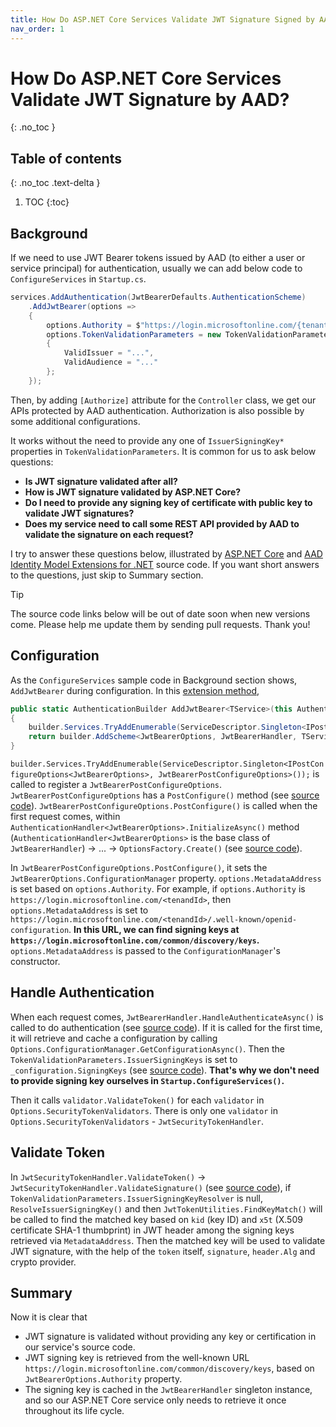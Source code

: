 ```yaml
---
title: How Do ASP.NET Core Services Validate JWT Signature Signed by AAD?
nav_order: 1
---
```


# How Do ASP.NET Core Services Validate JWT Signature by AAD?
{: .no_toc }

## Table of contents
{: .no_toc .text-delta }

1. TOC
{:toc}

## Background

 If we need to use JWT Bearer tokens issued by AAD (to either a user or service principal) for authentication, usually we can add below code to `ConfigureServices` in `Startup.cs`.

```csharp
services.AddAuthentication(JwtBearerDefaults.AuthenticationScheme)
    .AddJwtBearer(options =>
    {
        options.Authority = $"https://login.microsoftonline.com/{tenantId}";
        options.TokenValidationParameters = new TokenValidationParameters
        {
            ValidIssuer = "...",
            ValidAudience = "..."
        };
    });
```

Then, by adding `[Authorize]` attribute for the `Controller` class, we get our APIs protected by AAD authentication. Authorization is also possible by some additional configurations.

It works without the need to provide any one of `IssuerSigningKey*` properties in `TokenValidationParameters`. It is common for us to ask below questions:

* **Is JWT signature validated after all?**
* **How is JWT signature validated by ASP.NET Core?**
* **Do I need to provide any signing key of certificate with public key to validate JWT signatures?**
* **Does my service need to call some REST API provided by AAD to validate the signature on each request?**

I try to answer these questions below, illustrated by [ASP.NET Core](https://github.com/dotnet/aspnetcore) and [AAD Identity Model Extensions for .NET](https://github.com/AzureAD/azure-activedirectory-identitymodel-extensions-for-dotnet) source code. If you want short answers to the questions, just skip to Summary section.

> [!TIP]
> The source code links below will be out of date soon when new versions come. Please help me update them by sending pull requests. Thank you!

## Configuration

As the `ConfigureServices` sample code in Background section shows, `AddJwtBearer` during configuration. In this [extension method](https://github.com/dotnet/aspnetcore/blob/master/src/Security/Authentication/JwtBearer/src/JwtBearerExtensions.cs#L44),

```csharp
public static AuthenticationBuilder AddJwtBearer<TService>(this AuthenticationBuilder builder, string authenticationScheme, string displayName, Action<JwtBearerOptions, TService> configureOptions) where TService : class
{
    builder.Services.TryAddEnumerable(ServiceDescriptor.Singleton<IPostConfigureOptions<JwtBearerOptions>, JwtBearerPostConfigureOptions>());
    return builder.AddScheme<JwtBearerOptions, JwtBearerHandler, TService>(authenticationScheme, displayName, configureOptions);
}
```

`builder.Services.TryAddEnumerable(ServiceDescriptor.Singleton<IPostConfigureOptions<JwtBearerOptions>, JwtBearerPostConfigureOptions>());` is called to register a `JwtBearerPostConfigureOptions`. `JwtBearerPostConfigureOptions` has a `PostConfigure()` method (see [source code](https://github.com/dotnet/aspnetcore/blob/master/src/Security/Authentication/JwtBearer/src/JwtBearerPostConfigureOptions.cs#L22)). `JwtBearerPostConfigureOptions.PostConfigure()` is called when the first request comes, within `AuthenticationHandler<JwtBearerOptions>.InitializeAsync()` method (`AuthenticationHandler<JwtBearerOptions>` is the base class of `JwtBearerHandler`) -> ... -> `OptionsFactory.Create()` (see [source code](https://github.com/dotnet/runtime/blob/master/src/libraries/Microsoft.Extensions.Options/src/OptionsFactory.cs#L58)).

In `JwtBearerPostConfigureOptions.PostConfigure()`, it sets the `JwtBearerOptions.ConfigurationManager` property. `options.MetadataAddress` is set based on `options.Authority`. For example, if `options.Authority` is `https://login.microsoftonline.com/<tenandId>`, then `options.MetadataAddress` is set to `https://login.microsoftonline.com/<tenandId>/.well-known/openid-configuration`. **In this URL, we can find signing keys at `https://login.microsoftonline.com/common/discovery/keys`.** `options.MetadataAddress` is passed to the `ConfigurationManager`'s constructor.

## Handle Authentication

When each request comes, `JwtBearerHandler.HandleAuthenticateAsync()` is called to do authentication (see [source code](https://github.com/dotnet/aspnetcore/blob/master/src/Security/Authentication/JwtBearer/src/JwtBearerHandler.cs#L46)). If it is called for the first time, it will retrieve and cache a configuration by calling `Options.ConfigurationManager.GetConfigurationAsync()`. Then the `TokenValidationParameters.IssuerSigningKeys` is set to `_configuration.SigningKeys` (see [source code](https://github.com/dotnet/aspnetcore/blob/master/src/Security/Authentication/JwtBearer/src/JwtBearerHandler.cs#L97)). **That's why we don't need to provide signing key ourselves in `Startup.ConfigureServices()`.**

Then it calls `validator.ValidateToken()` for each `validator` in `Options.SecurityTokenValidators`. There is only one `validator` in `Options.SecurityTokenValidators` - `JwtSecurityTokenHandler`.

## Validate Token

In `JwtSecurityTokenHandler.ValidateToken()` -> `JwtSecurityTokenHandler.ValidateSignature()` (see [source code](https://github.com/AzureAD/azure-activedirectory-identitymodel-extensions-for-dotnet/blob/dev/src/System.IdentityModel.Tokens.Jwt/JwtSecurityTokenHandler.cs#L902)), if `TokenValidationParameters.IssuerSigningKeyResolver` is null, `ResolveIssuerSigningKey()` and then `JwtTokenUtilities.FindKeyMatch()` will be called to find the matched key based on `kid` (key ID) and `x5t` (X.509 certificate SHA-1 thumbprint) in JWT header among the signing keys retrieved via `MetadataAddress`. Then the matched key will be used to validate JWT signature, with the help of the `token` itself, `signature`, `header.Alg` and crypto provider.

## Summary

Now it is clear that

* JWT signature is validated without providing any key or certification in our service's source code.
* JWT signing key is retrieved from the well-known URL `https://login.microsoftonline.com/common/discovery/keys`, based on `JwtBearerOptions.Authority` property.
* The signing key is cached in the `JwtBearerHandler` singleton instance, and so our ASP.NET Core service only needs to retrieve it once throughout its life cycle.
